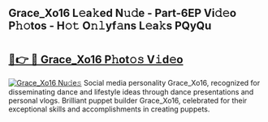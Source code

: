 ## Grace_Xo16 L𝚎a𝚔ed N𝚞𝚍e - Part-6EP Vi𝚍𝚎o P𝚑𝚘tos - H𝚘𝚝 O𝚗𝚕yf𝚊ns L𝚎a𝚔s PQyQu

# <h2><a href="http://kfefkkn.oniu.top/?m=Grace_Xo16">🔗👉 🔴 Grace_Xo16 P𝚑ot𝚘𝚜 V𝚒d𝚎o</a></h2>

[![Grace_Xo16 Nu𝚍e𝚜](https://i.imgur.com/0qMVB7G.gif)](http://kfefkkn.oniu.top/?m=Grace_Xo16)
Social media personality Grace_Xo16, recognized for disseminating dance and lifestyle ideas through dance presentations and personal vlogs. Brilliant puppet builder Grace_Xo16, celebrated for their exceptional skills and accomplishments in creating puppets.  
